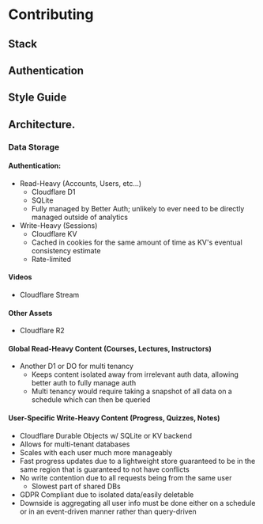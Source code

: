 # Contributing
## Stack
## Authentication
## Style Guide
## Architecture.
### Data Storage
#### Authentication:
- Read-Heavy (Accounts, Users, etc...)
    - Cloudflare D1
    - SQLite
    - Fully managed by Better Auth; unlikely to ever need to be directly managed outside of analytics
- Write-Heavy (Sessions)
    - Cloudflare KV
    - Cached in cookies for the same amount of time as KV's eventual consistency estimate
    - Rate-limited
#### Videos
- Cloudflare Stream
#### Other Assets
- Cloudflare R2
#### Global Read-Heavy Content (Courses, Lectures, Instructors)
- Another D1 or DO for multi tenancy
    - Keeps content isolated away from irrelevant auth data, allowing better auth to fully manage auth
    - Multi tenancy would require taking a snapshot of all data on a schedule which can then be queried
#### User-Specific Write-Heavy Content (Progress, Quizzes, Notes)
- Cloudflare Durable Objects w/ SQLite or KV backend
- Allows for multi-tenant databases
- Scales with each user much more manageably
- Fast progress updates due to a lightweight store guaranteed to be in the same region that is guaranteed to not have conflicts
- No write contention due to all requests being from the same user
    - Slowest part of shared DBs
- GDPR Compliant due to isolated data/easily deletable
- Downside is aggregating all user info must be done either on a schedule or in an event-driven manner rather than query-driven

